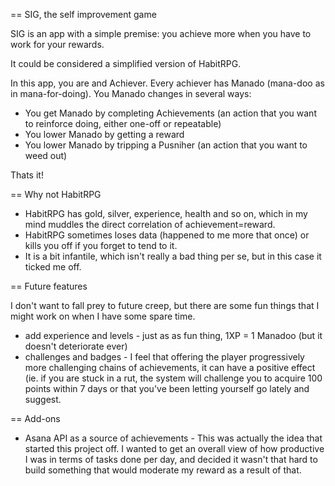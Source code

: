 == SIG, the self improvement game

SIG is an app with a simple premise: you achieve more when you have to work for your rewards.

It could be considered a simplified version of HabitRPG.

In this app, you are and Achiever. Every achiever has Manado (mana-doo as in mana-for-doing). You Manado changes in several ways:

 * You get Manado by completing Achievements (an action that you want to reinforce doing, either one-off or repeatable)
 * You lower Manado by getting a reward
 * You lower Manado by tripping a Pusniher (an action that you want to weed out)

Thats it!

== Why not HabitRPG

 * HabitRPG has gold, silver, experience, health and so on, which in my mind muddles the direct correlation of achievement=reward. 
 * HabitRPG sometimes loses data (happened to me more that once) or kills you off if you forget to tend to it.
 * It is a bit infantile, which isn't really a bad thing per se, but in this case it ticked me off.

== Future features

I don't want to fall prey to future creep, but there are some fun things that I might work on when I have some spare time.

 * add experience and levels - just as as fun thing, 1XP = 1 Manadoo (but it doesn't deteriorate ever)
 * challenges and badges - I feel that offering the player progressively more challenging chains of achievements, it can have a positive effect (ie. if you are stuck in a rut, the system will challenge you to acquire 100 points within 7 days or that you've been letting yourself go lately and suggest.

== Add-ons 
 
 * Asana API as a source of achievements - This was actually the idea that started this project off. I wanted to get an overall view of how productive I was in terms of tasks done per day, and decided it wasn't that hard to build something that would moderate my reward as a result of that.


